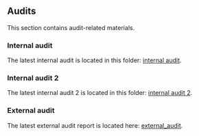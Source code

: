 ## Audits
This section contains audit-related materials.

### Internal audit
The latest internal audit is located in this folder: [internal audit](https://github.com/valory-xyz/autonolas-tokenomics/blob/main/audits/internal).

### Internal audit 2
The latest internal audit 2 is located in this folder: [internal audit 2](https://github.com/valory-xyz/autonolas-tokenomics/blob/main/audits/internal2).

### External audit
The latest external audit report is located here: [external_audit](https://github.com/valory-xyz/autonolas-tokenomics/blob/main/audits/Autonolas%20Tokenomics%20Smart%20Contract%20Audit.pdf).

